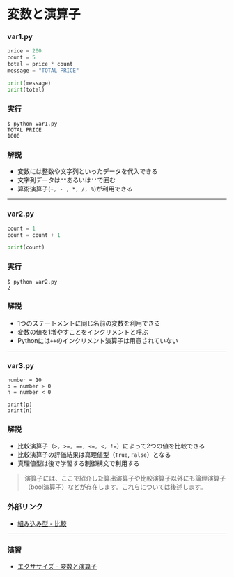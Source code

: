 # 変数と演算子

### var1.py

```python
price = 200
count = 5
total = price * count
message = "TOTAL PRICE"

print(message)
print(total)
```

### 実行

```
$ python var1.py
TOTAL PRICE
1000
```

### 解説

+ 変数には整数や文字列といったデータを代入できる
+ 文字列データは`""`あるいは`''`で囲む
+ 算術演算子(`+, - , *, /, %`)が利用できる

---

### var2.py

```python
count = 1
count = count + 1

print(count)
```

### 実行

```
$ python var2.py
2
```

### 解説

+ 1つのステートメントに同じ名前の変数を利用できる
+ 変数の値を1増やすことをインクリメントと呼ぶ
+ Pythonには`++`のインクリメント演算子は用意されていない

---

### var3.py

```
number = 10
p = number > 0
n = number < 0

print(p)
print(n)
```

### 解説

+ 比較演算子（`>, >=, ==, <=, <, !=`）によって2つの値を比較できる
+ 比較演算子の評価結果は真理値型（`True`, `False`）となる
+ 真理値型は後で学習する制御構文で利用する

> 演算子には、ここで紹介した算出演算子や比較演算子以外にも論理演算子（bool演算子）などが存在します。これらについては後述します。

### 外部リンク

+ [組み込み型 - 比較](https://docs.python.org/ja/3/library/stdtypes.html#comparisons)

---

### 演習

+ [エクササイズ - 変数と演算子](ex/02_basic_ex.md)
